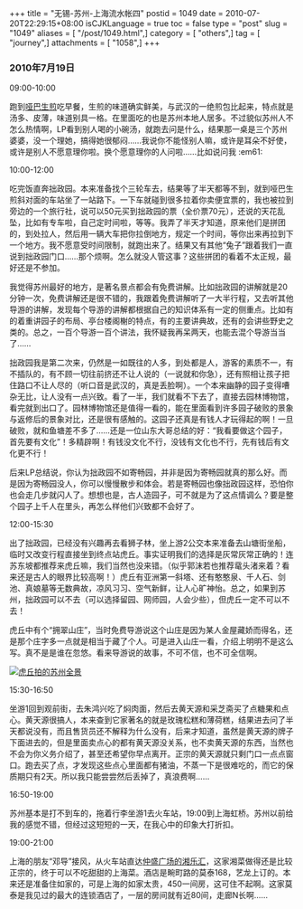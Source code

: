+++
title = "无锡-苏州-上海流水帐四"
postid = 1049
date = 2010-07-20T22:29:15+08:00
isCJKLanguage = true
toc = false
type = "post"
slug = "1049"
aliases = [ "/post/1049.html",]
category = [ "others",]
tag = [ "journey",]
attachments = [ "1058",]
+++


### 2010年7月19日

09:00-10:00

跑到[哑巴生煎](http://www.dianping.com/shop/2036530)吃早餐，生煎的味道确实鲜美，与武汉的一绝煎包比起来，特点就是汤多、皮薄，味道别具一格。在里面吃的也是苏州本地人居多。不过貌似苏州人不怎么热情啊，LP看到别人喝的小碗汤，就跑去问是什么，结果那一桌是三个苏州婆婆，没一个理她，搞得她很郁闷……我说你不能怪别人嘛，或许是耳朵不好使，或许是别人不愿意理你啦。换个愿意理你的人问啦……比如说问我
:em61:<!--more-->

10:00-12:00

吃完饭直奔拙政园。本来准备找个三轮车去，结果等了半天都等不到，就到哑巴生煎斜对面的车站坐了一站路下。一下车就碰到很多拉着你卖便宜票的，我也被拉到旁边的一个旅行社，说可以50元买到拙政园的票（全价票70元），还说的天花乱坠，比如有专车啦，自己定时间啦，等等。我弄了半天才知道，原来他们是拼团的，到处拉人，然后用一辆大车把你拉倒地方，规定一个时间，等你出来再拉到下一个地方。我不愿意受时间限制，就跑出来了。结果又有其他“兔子”跟着我们一直说到拙政园门口……那个烦啊。怎么就没人管这事？这些拼团的看着不太正规，最好还是不参加。

我觉得苏州最好的地方，是著名景点都会有免费讲解。比如拙政园的讲解就是20分钟一次，免费讲解还是很不错的，我跟着免费讲解听了一大半行程，又去听其他导游的讲解，发现每个导游的讲解都根据自己的知识体系有一定的侧重点。比如有的着重讲园子的布局、亭台楼阁榭的特点，有的主要讲典故，还有的会讲些野史之类的。总之，一百个导游一百个讲法，我怀疑我再呆两天，也能去混个导游当当了……

拙政园我是第二次来，仍然是一如既往的人多，到处都是人，游客的素质不一，有不插队的，有不顾一切往前挤还不让人说的（一说就和你急），还有照相让孩子把住路口不让人尽的（听口音是武汉的，真是丢脸啊）。一个本来幽静的园子变得嘈杂无比，让人没有一点兴致。看了一半，我们就看不下去了，直接去园林博物馆，看完就到出口了。园林博物馆还是值得一看的，能在里面看到许多园子破败的景象与返修后的景象对比，还是很有感触的。这园子还真是有钱人才玩得起的啊！一旦破败，就和鱼塘差不多了……还是一位山东大哥总结的好：“我看要做这个园子，首先要有文化”！多精辟啊！有钱没文化不行，没钱有文化也不行，先有钱后有文化更不行！

后来LP总结说，你认为拙政园不如寄畅园，并非是因为寄畅园就真的那么好。而是因为寄畅园没人，你可以慢慢散步和体会。若是寄畅园也像拙政园这样，恐怕你也会走几步就闪人了。想想也是，古人造园子，可不就是为了这点情调么？要是整个园子上千人在里头，再怎么样他们兴致都不会好了。

12:00-15:30

出了拙政园，已经没有兴趣再去看狮子林，坐上游2公交本来准备去山塘街坐船，临时又改变行程直接坐到终点站虎丘。事实证明我们的选择是灰常灰常正确的！连苏东坡都推荐来虎丘嘛，我们当然也没来错。（似乎郭沫若也推荐鼋头渚来着？看来还是古人的眼界比较高啊！）虎丘有亚洲第一斜塔、还有憨憨泉、千人石、剑池、真娘墓等无数典故，凉风习习、空气新鲜，让人心旷神怡。总之，如果到苏州，拙政园可以不去（可以选择留园、网师园，人会少些），但虎丘一定不可以不去！

虎丘中有个“拥翠山庄”，当时免费导游说这个山庄是因为某人金屋藏娇而得名，还是那个庄字多一点就是相当于藏了个人。可是进入山庄一看，介绍上明明不是这么写。真不是是谁在忽悠。看来导游说的故事，不可不信，也不可全信啊。

[![](/uploads/2010/07/suzhou.jpg "虎丘拍的苏州全景")](/uploads/2010/07/suzhou.jpg)

15:30-16:50

坐游1回到观前街，去朱鸿兴吃了焖肉面，然后去黄天源和采芝斋买了点糖果和点心。黄天源很搞人，本来查到它家著名的就是玫瑰松糕和薄荷糕，结果进去问了半天都说没有，而且售货员还不解释为什么没有，后来才知道，虽然是黄天源的牌子下面进去的，但是里面卖点心的都有黄天源没关系，也不卖黄天源的东西，当然也不会为你义务介绍了，甚至还希望你早点离开。正宗的黄天源就只剩门口一点点窗口。跑去买了点，才发现这些点心里面都有猪油，不蒸一下是很难吃的，而它的保质期只有2天。所以我只能尝尝然后丢掉了，真浪费啊……

16:50-19:00

苏州基本是打不到车的，拖着行李坐游1去火车站，19:00到上海虹桥。苏州以前给我的感觉不错，但经过这短短的一天，在我心中的印象大打折扣。

19:00-21:00

上海的朋友“邓导”接风，从火车站直达[仲盛广场的湘乐汇](http://www.dianping.com/shop/3674254)，这家湘菜做得还是比较正宗的，终于可以不吃甜甜的上海菜。酒店是畹町路的莫泰168，艺龙上订的。本来还是准备住如家的，可是上海的如家太贵，450一间房，这可住不起啊。这家莫泰是我见过的最大的连锁酒店了，一层的房间就有近80间，走廊N长啊……

